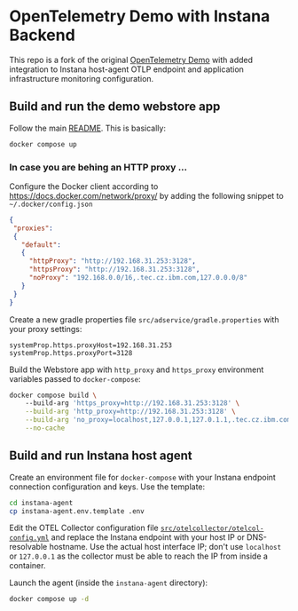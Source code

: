 # OpenTelemetry Demo with Instana Backend

This repo is a fork of the original [OpenTelemetry Demo](https://github.com/open-telemetry/opentelemetry-demo) with added integration to Instana host-agent OTLP endpoint and application infrastructure monitoring configuration.

## Build and run the demo webstore app

Follow the main [README](README.md). This is basically:
```sh
docker compose up
```

### In case you are behing an HTTP proxy ...
Configure the Docker client according to https://docs.docker.com/network/proxy/ by adding the following snippet to `~/.docker/config.json`
```json
{
 "proxies":
 {
   "default":
   {
     "httpProxy": "http://192.168.31.253:3128",
     "httpsProxy": "http://192.168.31.253:3128",
     "noProxy": "192.168.0.0/16,.tec.cz.ibm.com,127.0.0.0/8"
   }
 }
}
```

Create a new gradle properties file `src/adservice/gradle.properties` with your proxy settings:
```
systemProp.https.proxyHost=192.168.31.253
systemProp.https.proxyPort=3128
```

Build the Webstore app with `http_proxy` and `https_proxy` environment variables passed to `docker-compose`:
```sh
docker compose build \ 
    --build-arg 'https_proxy=http://192.168.31.253:3128' \
    --build-arg 'http_proxy=http://192.168.31.253:3128' \
    --build-arg 'no_proxy=localhost,127.0.0.1,127.0.1.1,.tec.cz.ibm.com,192.168.0.0/16' \
    --no-cache
```

## Build and run Instana host agent

Create an environment file for `docker-compose` with your Instana endpoint connection configuration and keys. Use the template:
```sh
cd instana-agent
cp instana-agent.env.template .env
```

Edit the OTEL Collector configuration file [`src/otelcollector/otelcol-config.yml`](src/otelcollector/otelcol-config.yml) and replace the Instana endpoint with your host IP or DNS-resolvable hostname. Use the actual host interface IP; don't use `localhost` or `127.0.0.1` as the collector must be able to reach the IP from inside a container.

Launch the agent (inside the `instana-agent` directory):
```sh
docker compose up -d
```

